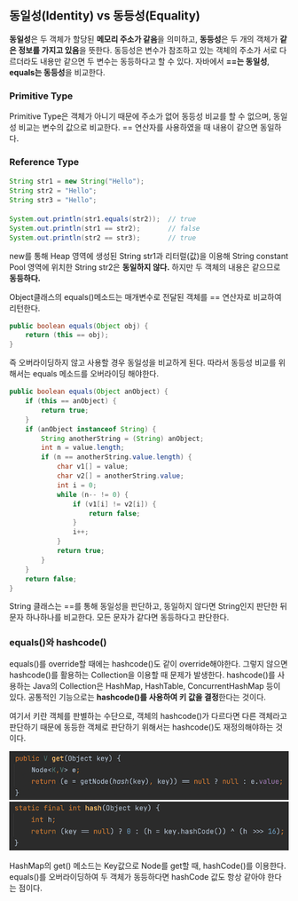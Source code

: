 ## 동일성(Identity) vs 동등성(Equality)

**동일성**은 두 객체가 할당된 **메모리 주소가 같음**을 의미하고, **동등성**은 두 개의 객체가 **같은 정보를 가지고 있음**을 뜻한다. 동등성은 변수가 참조하고 있는 객체의 주소가 서로 다르더라도 내용만 같으면 두 변수는 동등하다고 할 수 있다. 자바에서 **==는 동일성**, **equals는 동등성**을 비교한다.

### Primitive Type

Primitive Type은 객체가 아니기 때문에 주소가 없어 동등성 비교를 할 수 없으며, 동일성 비교는 변수의 값으로 비교한다. == 연산자를 사용하였을 때 내용이 같으면 동일하다.

### Reference Type

```java
String str1 = new String("Hello");
String str2 = "Hello";
String str3 = "Hello";

System.out.println(str1.equals(str2));  // true
System.out.println(str1 == str2);       // false
System.out.println(str2 == str3);       // true
```

new를 통해 Heap 영역에 생성된 String str1과 리터럴(값)을 이용해 String constant Pool 영역에 위치한 String str2은 **동일하지 않다.** 하지만 두 객체의 내용은 같으므로 **동등하다.**

Object클래스의 equals()메소드는 매개변수로 전달된 객체를 == 연산자로 비교하여 리턴한다. 

```java
public boolean equals(Object obj) {
    return (this == obj);
}
```

즉 오버라이딩하지 않고 사용할 경우 동일성을 비교하게 된다. 따라서 동등성 비교를 위해서는 equals 메소드를 오버라이딩 해야한다.

```java
public boolean equals(Object anObject) {
    if (this == anObject) {
        return true;
    }
    if (anObject instanceof String) {
        String anotherString = (String) anObject;
        int n = value.length;
        if (n == anotherString.value.length) {
            char v1[] = value;
            char v2[] = anotherString.value;
            int i = 0;
            while (n-- != 0) {
                if (v1[i] != v2[i]) {
                    return false;
                }
                i++;
            }
            return true;
        }
    }
    return false;
}
```

String 클래스는 ==를 통해 동일성을 판단하고, 동일하지 않다면 String인지 판단한 뒤 문자 하나하나를 비교한다. 모든 문자가 같다면 동등하다고 판단한다.

### equals()와 hashcode()

equals()를 override할 때에는 hashcode()도 같이 override해야한다. 그렇지 않으면 hashcode()를 활용하는 Collection을 이용할 때 문제가 발생한다. hashcode()를 사용하는 Java의 Collection은 HashMap, HashTable, ConcurrentHashMap 등이 있다. 공통적인 기능으로는 **hashcode()를 사용하여 키 값을 결정**한다는 것이다. 

여기서 키란 객체를 판별하는 수단으로, 객체의 hashcode()가 다르다면 다른 객체라고 판단하기 때문에 동등한 객체로 판단하기 위해서는 hashcode()도 재정의해야하는 것이다.

![img](https://github.com/dilmah0203/TIL/blob/main/Image/HashMap.png)
![img2](https://github.com/dilmah0203/TIL/blob/main/Image/HashMap2.png)

HashMap의 get() 메소드는 Key값으로 Node를 get할 때, hashCode()를 이용한다. equals()를 오버라이딩하여 두 객체가 동등하다면 hashCode 값도 항상 같아야 한다는 점이다. 

